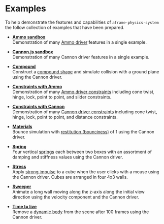 # Examples

To help demonstrate the features and capabilities of `aframe-physics-system`
the follow collection of examples that have been prepared.

- [**Ammo sandbox**](ammo.html)  
  Demonstration of many [Ammo driver](/AmmoDriver.md) features in a single
  example.

- [**Cannon.js sandbox**](cannon.html)  
  Demonstration of many Cannon driver features in a single example.

- [**Compound**](compound.html)  
  Construct a [compound shape](/README.md#shape) and simulate collision with
  a ground plane using the Cannon driver.

- [**Constraints with Ammo**](constraints-ammo.html)  
  Demonstration of many
  [Ammo driver constraints](/AmmoDriver.md#ammo-constraint) including cone
  twist, hinge, lock, point to point, and slider constraints.

- [**Constraints with Cannon**](constraints.html)  
  Demonstration of many
  [Cannon driver constraints](/README.md#constraint) including cone twist,
  hinge, lock, point to point, and distance constraints.

- [**Materials**](materials.html)  
  Bounce simulation with
  [restitution (bounciness)](/README.md#system-configuration) of 1 using the
  Cannon driver.

- [**Spring**](spring.html)  
  Four vertical [springs](/README.md#spring) each between two boxes with an
  assortment of damping and stiffness values using the Cannon driver.

- [**Stress**](stress.html)  
  Apply [strong impulse](#using-the-cannonjs-api) to a cube when the user
  clicks with a mouse using the Cannon driver. Cubes are arranged in four 4x3
  walls.

- [**Sweeper**](sweeper.html)  
  Animate a long wall moving along the z-axis along the initial view direction
  using the velocity component and the Cannon driver.

- [**Time to live**](ttl.html)  
  Remove a [dynamic body](dynamic-body-and-static-body) from the scene after
  100 frames using the Cannon driver.
